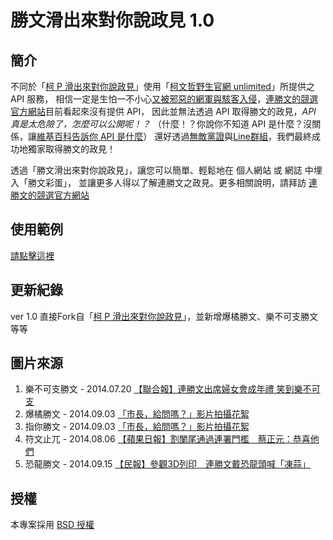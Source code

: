 # 勝文滑出來對你說政見 1.0


## 簡介

不同於「[柯 P 滑出來對你說政見](http://goooooooogle.github.io/kp)」使用「[柯文哲野生官網 unlimited](http://unlimited.kptaipei.tw/)」所提供之 API 服務，
相信一定是生怕一不小心[又被邪惡的網軍與駭客入侵](http://debug-guy-blog.logdown.com/posts/222620-taipeihope-ggininder)，[連勝文的競選官方網站](http://taipeihope.tw/)目前看起來沒有提供 API，
因此並無法透過 API 取得勝文的政見，*API 真是太危險了，怎麼可以公開呢！？*
（什麼！？你說你不知道 API 是什麼？沒關係，讓[維基百科告訴你 API 是什麼](http://zh.wikipedia.org/wiki/%E5%BA%94%E7%94%A8%E7%A8%8B%E5%BA%8F%E6%8E%A5%E5%8F%A3)）
還好透過[無敵黨證](http://idmaker.osk2.me/)與[Line群組](http://bit.ly/1uKykgl)，我們最終成功地獨家取得勝文的政見！

透過「勝文滑出來對你說政見」，讓您可以簡單、輕鬆地在 個人網站 或 網誌 中埋入「勝文彩蛋」，
並讓更多人得以了解連勝文之政見。更多相關說明，請拜訪 [連勝文的競選官方網站](http://taipeihope.tw/)

## 使用範例

[請點擊這裡](http://qcl.github.io/lien/)


## 更新紀錄

ver 1.0 直接Fork自「[柯 P 滑出來對你說政見](https://github.com/goooooooogle/kp/)」，並新增爆橘勝文、樂不可支勝文等等


## 圖片來源

1. 樂不可支勝文 - 2014.07.20 [【聯合報】連勝文出席婦女會成年禮 笑到樂不可支](https://www.ptt.cc/bbs/HatePolitics/M.1405857370.A.7D7.html)
2. 爆橘勝文 - 2014.09.03 [「市長，給問嗎？」影片拍攝花絮](http://youtu.be/dleihc0X_jE)
3. 指你勝文 - 2014.09.03 [「市長，給問嗎？」影片拍攝花絮](http://youtu.be/dleihc0X_jE)
4. 符文止兀 - 2014.08.06 [【蘋果日報】割闌尾通過連署門檻　蔡正元：恭喜他們](http://www.appledaily.com.tw/realtimenews/article/politics/20140826/458281/)
5. 恐龍勝文 - 2014.09.15 [【民報】參觀3D列印　連勝文戴恐龍頭喊「凍蒜」](http://www.peoplenews.tw/news/3599d4c5-0e41-4dce-b1dc-86e132650566)

## 授權

本專案採用 [BSD 授權](https://github.com/qcl/lien/blob/gh-pages/LICENSE)
